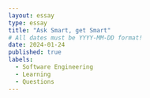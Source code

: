 ```yaml
---
layout: essay
type: essay
title: "Ask Smart, get Smart"
# All dates must be YYYY-MM-DD format!
date: 2024-01-24
published: true
labels:
  - Software Engineering
  - Learning
  - Questions
---
```



